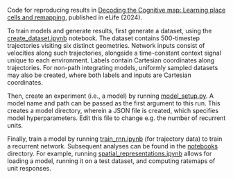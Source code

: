 Code for reproducing results in [Decoding the Cognitive map: Learning place cells and remapping](https://elifesciences.org/reviewed-preprints/99302), published in eLife (2024).

To train models and generate results, first generate a dataset, using the [create_dataset.ipynb](dataset_generator/create_dataset.ipynb) notebook. The dataset contains 500-timestep trajectories visiting six distinct geometries. Network inputs consist of velocities along such trajectories, alongside a time-constant context signal unique to each environment. Labels contain Cartesian coordinates along trajectories. For non-path integrating models, uniformly sampled datasets may also be created, where both labels and inputs are Cartesian coordinates.

Then, create an experiment (i.e., a model) by running [model_setup.py](model_setup.py). A model name and path can be passed as the first argument to this run. This creates a model directory, wherein a JSON file is created, which specifies model hyperparameters. Edit this file to change e.g. the number of recurrent units. 

Finally, train a model by running [train_rnn.ipynb](train_rnn.ipynb) (for trajectory data) to train a recurrent network. Subsequent analyses can be found in the [notebooks](notebooks) directory. For example, running [spatial_representations.ipynb](notebooks/spatial_representations.ipynb) allows for loading a model, running it on a test dataset, and computing ratemaps of unit responses. 

